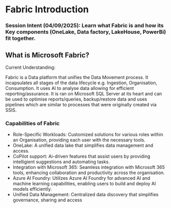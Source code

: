 # Fabric Introduction

 ### **Session Intent (04/09/2025):** Learn what Fabric is and how its Key components (OneLake, Data factory, LakeHouse, PowerBi) fit together.

 ## What is Microsoft Fabric?

 Current Understanding: 

 Fabric is a Data platform that unifies the Data Movement process. It incapsulates all stages of the data lifecycle e.g. Ingestion, Organisation, Consumption. It uses AI to analyse data allowing for efficient reporting/assurance. It is ran on Microsoft SQL Server at its heart and can be used to optimise reports/queries, backup/restore data and uses pipelines which are similar to processes that were originally created via SSIS.

### Capabilities of Fabric

- Role-Specific Workloads: Customized solutions for various roles within an Organisation, providing each user with the necessary tools.
- OneLake: A unified data lake that simplifies data management and access.
- CoPilot support: Ai-driven features that assist users by providing intelligient suggestions and automating tasks.
- Integration with Microsoft 365: Seamless integration with Microsoft 365 tools, enhancing collaboration and productivity across the organisation.
- Azure AI Foundry: Utilizes Azure AI Foundry for advanced AI and machine learning capabilities, enabling users to build and deploy AI models efficiently.
- Unified Data Management: Centralized data discovery that simplifies governance, sharing and access